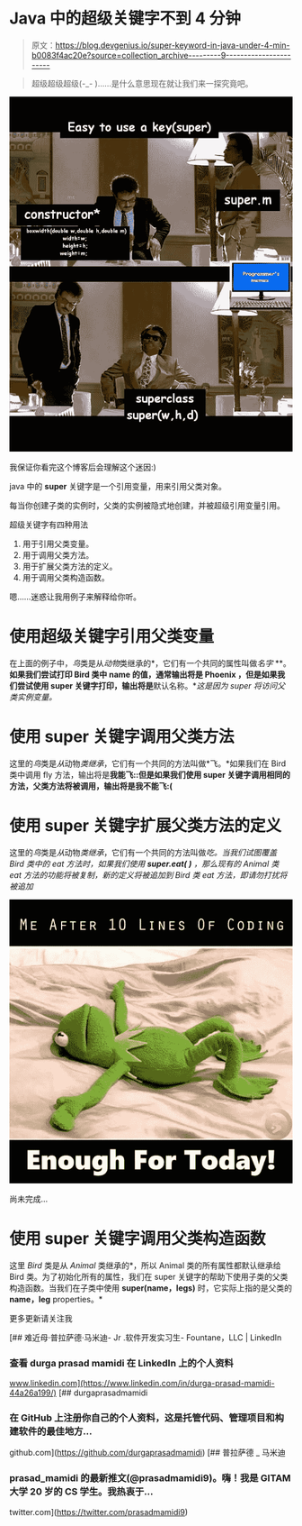# Java 中的超级关键字不到 4 分钟

> 原文：<https://blog.devgenius.io/super-keyword-in-java-under-4-min-b0083f4ac20e?source=collection_archive---------9----------------------->

> 超级超级超级(-_- )……是什么意思现在就让我们来一探究竟吧。

![](img/f66da6043ec47a9ba038286745b1a725.png)

我保证你看完这个博客后会理解这个迷因:)

java 中的 **super** 关键字是一个引用变量，用来引用父类对象。

每当你创建子类的实例时，父类的实例被隐式地创建，并被超级引用变量引用。

超级关键字有四种用法

1.  用于引用父类变量。
2.  用于调用父类方法。
3.  用于扩展父类方法的定义。
4.  用于调用父类构造函数。

嗯……迷惑让我用例子来解释给你听。

# **使用超级关键字引用父类变量**

在上面的例子中，*鸟*类是从*动物*类继承的*，它们有一个共同的属性叫做*名字* **。**如果我们尝试打印 Bird 类中 name 的值，通常输出将是 **Phoenix** ，但是如果我们尝试使用 super 关键字打印，输出将是**默认名称。**这是因为 super 将访问父类实例变量。*

# **使用 super 关键字调用父类方法**

这里的*鸟*类是*从*动物*类继承*，它们有一个共同的方法叫做*飞。*如果我们在 Bird 类中调用 fly 方法，输出将是**我能飞::**但是如果我们使用 super 关键字调用相同的方法，父类方法将被调用，输出将是**我不能飞:(**

# 使用 super 关键字扩展父类方法的定义

这里的*鸟*类是*从*动物*类继承*，它们有一个共同的方法叫做*吃。*当我们试图覆盖 Bird 类中的 eat 方法时，如果我们使用 **super.eat( )** ，那么现有的 Animal 类 eat 方法的功能将被复制，新的定义将被追加到 Bird 类 eat 方法，即*请勿打扰将被追加*

![](img/d7e57498c0ca22a9b023bd9b438596af.png)

尚未完成…

# 使用 super 关键字调用父类构造函数

这里 *Bird* 类是从 *Animal* 类继承的*，所以 Animal 类的所有属性都默认继承给 Bird 类。为了初始化所有的属性，我们在 super 关键字的帮助下使用子类的父类构造函数。当我们在子类中使用 **super(name，legs)** 时，它实际上指的是父类的 **name，leg** properties。*

更多更新请关注我

[](https://www.linkedin.com/in/durga-prasad-mamidi-44a26a199/) [## 难近母·普拉萨德·马米迪- Jr .软件开发实习生- Fountane，LLC | LinkedIn

### 查看 durga prasad mamidi 在 LinkedIn 上的个人资料

www.linkedin.com](https://www.linkedin.com/in/durga-prasad-mamidi-44a26a199/) [](https://github.com/durgaprasadmamidi) [## durgaprasadmamidi

### 在 GitHub 上注册你自己的个人资料，这是托管代码、管理项目和构建软件的最佳地方…

github.com](https://github.com/durgaprasadmamidi) [](https://twitter.com/prasadmamidi9) [## 普拉萨德 _ 马米迪

### prasad_mamidi 的最新推文(@prasadmamidi9)。嗨！我是 GITAM 大学 20 岁的 CS 学生。我热衷于…

twitter.com](https://twitter.com/prasadmamidi9)